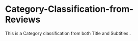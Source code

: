 # Category-Classification-from-Reviews
This is a Category classification from both Title and Subtitles .
